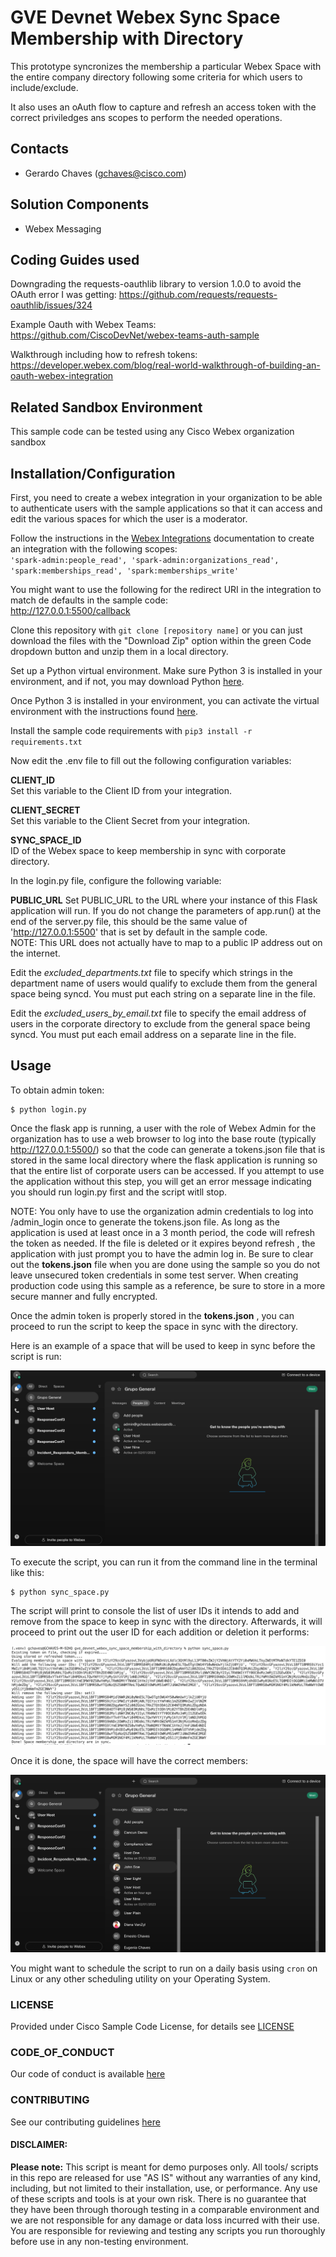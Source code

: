 # GVE Devnet Webex Sync Space Membership with Directory

This prototype syncronizes the membership a particular Webex Space with the entire company directory following some criteria for which users to include/exclude.

It also uses an oAuth flow to capture and refresh an access token with the correct priviledges ans scopes to perform the needed operations.

## Contacts

- Gerardo Chaves (gchaves@cisco.com)

## Solution Components

- Webex Messaging

## Coding Guides used

Downgrading the requests-oauthlib library to version 1.0.0 to avoid the OAuth error I was getting:
https://github.com/requests/requests-oauthlib/issues/324

Example Oauth with Webex Teams:
https://github.com/CiscoDevNet/webex-teams-auth-sample

Walkthrough including how to refresh tokens:
https://developer.webex.com/blog/real-world-walkthrough-of-building-an-oauth-webex-integration

## Related Sandbox Environment

This sample code can be tested using any Cisco Webex organization sandbox

## Installation/Configuration

First, you need to create a webex integration in your organization to be able to authenticate users with the sample
applications so that it can access and edit the various spaces for which the user is a moderator.

Follow the instructions in the [Webex Integrations](https://developer.webex.com/docs/integrations) documentation to create
an integration with the following scopes:  
`'spark-admin:people_read', 'spark-admin:organizations_read', 'spark:memberships_read', 'spark:memberships_write'`

You might want to use the following for the redirect URI in the integration to match de defaults in the sample code:  
http://127.0.0.1:5500/callback

Clone this repository with `git clone [repository name]` or you can just download the files with the "Download Zip"
option within the green Code dropdown button and unzip them in a local directory.

Set up a Python virtual environment. Make sure Python 3 is installed in your environment, and if not,
you may download Python [here](https://www.python.org/downloads/).

Once Python 3 is installed in your environment, you can activate the virtual environment with
the instructions found [here](https://docs.python.org/3/tutorial/venv.html).

Install the sample code requirements with `pip3 install -r requirements.txt`

Now edit the .env file to fill out the following configuration variables:

**CLIENT_ID**  
Set this variable to the Client ID from your integration.

**CLIENT_SECRET**  
Set this variable to the Client Secret from your integration.

**SYNC_SPACE_ID**  
ID of the Webex space to keep membership in sync with corporate directory.

In the login.py file, configure the following variable:

**PUBLIC_URL**
Set PUBLIC_URL to the URL where your instance of this Flask application will run. If you do not change the parameters
of app.run() at the end of the server.py file, this should be the same value of 'http://127.0.0.1:5500' that is set by default
in the sample code.  
NOTE: This URL does not actually have to map to a public IP address out on the internet.

Edit the _excluded_departments.txt_ file to specify which strings in the department name of users would qualify to exclude them from the general space being syncd. You must put each string on a separate line in the file.

Edit the _excluded_users_by_email.txt_ file to specify the email address of users in the corporate directory to exclude from the general space being syncd. You must put each email address on a separate line in the file.

## Usage

To obtain admin token:

    $ python login.py

Once the flask app is running, a user with the role of Webex Admin for the organization has to use a web browser to
log into the base route (typically http://127.0.0.1:5500/) so that the code can generate a tokens.json file that
is stored in the same local directory where the flask application is running so that the entire list of corporate users can be accessed.
If you attempt to use the application without this step, you will get an error message indicating you should run login.py first and the script witll stop.

NOTE: You only have to use the organization admin credentials to log into /admin_login once to generate the tokens.json file. As long
as the application is used at least once in a 3 month period, the code will refresh the token as needed. If the file is deleted or
it expires beyond refresh , the application with just prompt you to have the admin log in.
Be sure to clear out the **tokens.json** file when you are done using the sample so you do not leave unsecured token credentials in some
test server. When creating production code using this sample as a reference, be sure to store in a more secure manner and fully encrypted.

Once the admin token is properly stored in the **tokens.json** , you can proceed to run the script to keep the space in sync with the directory.

Here is an example of a space that will be used to keep in sync before the script is run:

![IMAGES/before_sync.png](IMAGES/before_sync.png)

To execute the script, you can run it from the command line in the terminal like this:

    $ python sync_space.py

The script will print to console the list of user IDs it intends to add and remove from the space to keep in sync with the directory. Afterwards, it will proceed to print out the user ID for each addition or deletion it performs:

![IMAGES/console_output.png](IMAGES/console_output.png)

Once it is done, the space will have the correct members:

![IMAGES/after_sync.png](IMAGES/after_sync.png)

You might want to schedule the script to run on a daily basis using `cron` on Linux or any other scheduling utility on your Operating System.

### LICENSE

Provided under Cisco Sample Code License, for details see [LICENSE](LICENSE.md)

### CODE_OF_CONDUCT

Our code of conduct is available [here](CODE_OF_CONDUCT.md)

### CONTRIBUTING

See our contributing guidelines [here](CONTRIBUTING.md)

#### DISCLAIMER:

<b>Please note:</b> This script is meant for demo purposes only. All tools/ scripts in this repo are released for use "AS IS" without any warranties of any kind, including, but not limited to their installation, use, or performance. Any use of these scripts and tools is at your own risk. There is no guarantee that they have been through thorough testing in a comparable environment and we are not responsible for any damage or data loss incurred with their use.
You are responsible for reviewing and testing any scripts you run thoroughly before use in any non-testing environment.

